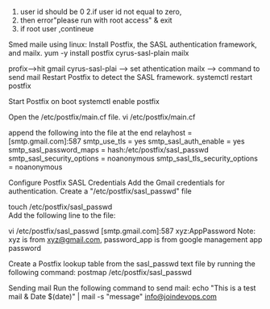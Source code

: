 1. user id should be 0
2.if user id not equal to zero,
3. then error"please run with root access" & exit
4. if  root user  ,contineue


Smed maile using linux:
Install Postfix, the SASL authentication framework, and mailx.
yum -y install postfix cyrus-sasl-plain mailx

profix-->hit gmail
cyrus-sasl-plai  --> set athentication
mailx  --> command to send mail 
Restart Postfix to detect the SASL framework.
systemctl restart postfix 

Start Postfix on boot
systemctl enable postfix 

Open the /etc/postfix/main.cf file.
vi /etc/postfix/main.cf 

append the following into the file at the end
relayhost = [smtp.gmail.com]:587
smtp_use_tls = yes
smtp_sasl_auth_enable = yes
smtp_sasl_password_maps = hash:/etc/postfix/sasl_passwd
smtp_sasl_security_options = noanonymous
smtp_sasl_tls_security_options = noanonymous

Configure Postfix SASL Credentials
Add the Gmail credentials for authentication. Create a "/etc/postfix/sasl_passwd" file

touch /etc/postfix/sasl_passwd  
Add the following line to the file:

vi /etc/postfix/sasl_passwd
[smtp.gmail.com]:587 xyz:AppPassword
Note: xyz is from xyz@gmail.com, password_app is from google management app password

Create a Postfix lookup table from the sasl_passwd text file by running the following command:
postmap /etc/postfix/sasl_passwd

Sending mail Run the following command to send mail:
echo "This is a test mail & Date $(date)" | mail -s "message" info@joindevops.com
